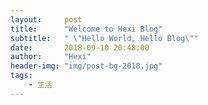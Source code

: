 ```yaml
---
layout:     post
title:      "Welcome to Hexi Blog"
subtitle:   " \"Hello World, Hello Blog\""
date:       2018-09-10 20:48:00
author:     "Hexi"
header-img: "img/post-bg-2018.jpg"
tags:
    - 生活
---
```



